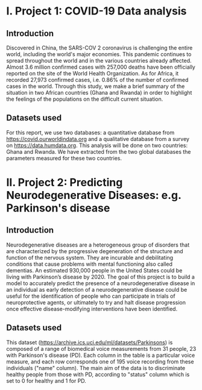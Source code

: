 # I. Project 1: COVID-19 Data analysis
## Introduction
Discovered in China, the SARS-COV 2 coronavirus is challenging the entire world, including the world's major economies. This pandemic continues to spread throughout the world and in the various countries already affected. Almost 3.6 million confirmed cases with 257,000 deaths have been officially reported on the site of the World Health Organization. As for Africa, it recorded 27,973 confirmed cases, i.e. 0.86% of the number of confirmed cases in the world. 
Through this study, we make a brief summary of the situation in two African countries (Ghana and Rwanda) in order to highlight the feelings of the populations on the difficult current situation.

## Datasets used
For this report, we use two databases: a quantitative database from https://covid.ourworldindata.org and a qualitative database from a survey on https://data.humdata.org. This analysis will be done on two countries:  Ghana and Rwanda. We have extracted from the two global databases the parameters measured for these two countries.

# II. Project 2: Predicting Neurodegenerative Diseases: e.g. Parkinson's disease
## Introduction
Neurodegenerative diseases are a heterogeneous group of disorders that are characterized
by the progressive degeneration of the structure and function of the nervous system. They
are incurable and debilitating conditions that cause problems with mental functioning
also called dementias.
An estimated 930,000 people in the United States could be living with Parkinson’s disease by 2020.
The goal of this project is to build a model to accurately predict the presence of a
neurodegenerative disease in an individual as early detection of a neurodegenerative
disease could be useful for the identification of people who can participate in trials of
neuroprotective agents, or ultimately to try and halt disease progression once effective
disease-modifying interventions have been identified.

## Datasets used
This dataset (https://archive.ics.uci.edu/ml/datasets/Parkinsons) is composed of a range of biomedical voice measurements from 31 people, 23 with Parkinson's disease (PD). Each column in the table is a particular voice measure, and each row corresponds one of 195 voice recording from these individuals ("name" column). The main aim of the data is to discriminate healthy people from those with PD, according to "status" column which is set to 0 for healthy and 1 for PD.
